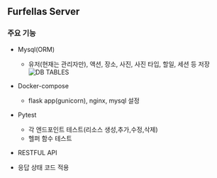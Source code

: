 ## Furfellas Server

### 주요 기능
* Mysql(ORM)
  * 유저(현재는 관리자만), 액션, 장소, 사진, 사진 타입, 할일, 세션 등 저장 
  ![DB TABLES](https://user-images.githubusercontent.com/47915302/140753090-4de6dab3-8556-46b1-b75f-588b7b6c122c.png)
* Docker-compose
  * flask app(gunicorn), nginx, mysql 설정
* Pytest 
  * 각 엔드포인트 테스트(리소스 생성,추가,수정,삭제)
  * 헬퍼 함수 테스트
* RESTFUL API 
  
 * 응답 상태 코드 적용
